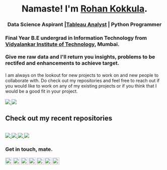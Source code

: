 <h1 align="center"> Namaste! I'm <a href="https://in.linkedin.com/in/rohankokkula"><b>Rohan Kokkula</b></a>.
<h3 align="center"> Data Science Aspirant |<a href="https://public.tableau.com/profile/rohan.kokkula#!/"><b>Tableau Analyst</b></a> | Python Programmer </h3></h1>
<h3>Final Year B.E undergrad in Information Technology from <a href="https://www.vit.edu.in/"> <b>Vidyalankar Institute of Technology</b></a></em>, Mumbai.<br><br>
Give me raw data and I'll return you insights, problems to be rectifed and enhancements to achieve target. </h3>
<h4></h4>
I am always on the lookout for new projects to work on and new people to collaborate with. Do check out my repositories and feel free to reach out if you would like to work on any of my existing projects or if you think that I would be a good fit in your project.
<br>
<br>

<a href="https://github.com/rohankokkula">
  <img src="https://github-readme-stats.vercel.app/api/top-langs/?username=rohankokkula&layout=compact&show_icons=true&theme=buefy" />
</a>

<a href="https://github.com/rohankokkula">
  <img src="https://github-readme-stats.vercel.app/api?username=rohankokkula&hide=prs&layout=compact&show_icons=true&theme=buefy" />
</a>
<br>
<h2> Check out my recent repositories</h2>
<br>
<a href="https://github.com/rohankokkula/teath">
  <img src="https://github-readme-stats.vercel.app/api/pin/?username=rohankokkula&repo=teath&layout=compact&show_icons=true&theme=buefy" />
</a>
<a href="https://github.com/rohankokkula/SA2020">
  <img src="https://github-readme-stats.vercel.app/api/pin/?username=rohankokkula&repo=SA2020&layout=compact&show_icons=true&theme=buefy" />
</a>
<a href="https://github.com/rohankokkula/Unsupervised-Learning-Major-Project">
  <img src="https://github-readme-stats.vercel.app/api/pin/?username=rohankokkula&repo=Unsupervised-Learning-Major-Project&layout=compact&show_icons=true&theme=buefy" />
</a>
<a href="https://github.com/rohankokkula/Fraudulent-Job-Post-Prediction">
  <img src="https://github-readme-stats.vercel.app/api/pin/?username=rohankokkula&repo=Fraudulent-Job-Post-Prediction&layout=compact&show_icons=true&theme=buefy" />
</a>
<br>

<h3> Get in touch, mate.</h3>

<a href="https://in.linkedin.com/in/rohankokkula" target="_blank">
  <img align="left" alt="Rohan Kokkula | Twitter" width="22px" src="https://cdn.jsdelivr.net/npm/simple-icons@v3/icons/linkedin.svg" />
</a>
<a href="mailto:rohankokkula01@gmail.com" target="_blank">
  <img align="left" alt="Mail me" width="22px" src="https://cdn.jsdelivr.net/npm/simple-icons@v3/icons/gmail.svg" />
</a>
<a href="https://www.instagram.com/soberohan/" target="_blank">
  <img align="left" alt="Rohan's Instagram" width="22px" src="https://cdn.jsdelivr.net/npm/simple-icons@v3/icons/instagram.svg" />
</a>
<a href="https://www.youtube.com/c/rohanalytics/" target="_blank">
  <img align="left" alt="Rohan's youtube" width="22px" src="https://cdn.jsdelivr.net/npm/simple-icons@v3/icons/youtube.svg" />
</a>
<a href="https://twitter.com/rohankokkula3" target="_blank">
  <img align="left" alt="Rohan Kokkula | twitter" width="22px" src="https://cdn.jsdelivr.net/npm/simple-icons@v3/icons/twitter.svg" />
</a>
<a href="https://www.youtube.com/c/rohanalytics/" target="_blank">
  <img align="left" alt="Rohan's youtube" width="22px" src="https://cdn.jsdelivr.net/npm/simple-icons@v3/icons/kaggle.svg" />
</a>
<a href="https://public.tableau.com/profile/rohan.kokkula#!/" target="_blank">
  <img align="left" alt="Rohan Kokkula | Tableay" width="22px" src="https://cdn.jsdelivr.net/npm/simple-icons@v3/icons/tableau.svg" />
</a>
<br>


